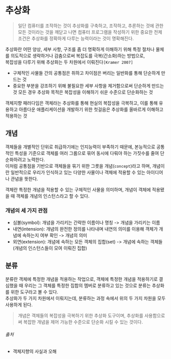 # 추상화

> 일단 컴퓨터를 조작하는 것이 추상화를 구축하고, 조작하고, 추론하는 것에 관한 모든 것이라는 것을 깨닫고 나면 컴퓨터 프로그램을 작성하기 위한 중요한 전제 조건은 추상화를 정확하게 다루는 능력이라는 것이 명확해진다.

추상화란 어떤 양상, 세부 사항, 구조를 좀 더 명확하게 이해하기 위해 특정 절차나 물체를 의도적으로 생략하거나 감춤으로써 복잡도를 극복(간소화)하는 방법으로,    
복잡성을 다루기 위해 추상화는 두 차원에서 이뤄진다`[Kramer 2007]`

- 구체적인 사물들 간의 공통점은 취하고 차이점은 버리는 일반화를 통해 단순하게 만드는 것
- 중요한 부분을 강조하기 위해 불필요한 세부 사항을 제거함으로써 단순하게 만드는 것 모든 경우 추상화 목적은 복잡성을 이해하기 쉬운 수준으로 단순화하는 것

객체지향 패러다임은 객체라는 추상화를 통해 현실의 복잡성을 극복하고, 이를 통해 유용하고 아름다운 애플리케이션을 개발하기 위한 첫걸음은 추상화를 올바르게 이해하고 적용하는 것

## 개념

객체들을 개별적인 단위로 취급하기에는 인지능력이 부족하기 때문에, 본능적으로 공통적인 특성을 기준으로 객체를 여러 그룹으로 묶어 동시에 다뤄야 하는 가짓수를 줄여 단순화하려고 노력한다.  
이처럼 공통점을 기반으로 객체들을 묶기 위한 그릇을 개념(`concept`)라고 하며, 개념이란 일반적으로 우리가 인식하고 있는 다양한 사물이나 객체에 적용할 수 있는 아이디어나 관념을 뜻한다.

객체란 특정한 개념을 적용할 수 있는 구체적인 사물을 의미하며, 개념이 객체에 적용됐을 때 객체를 개념의 인스턴스라고 할 수 있다.

### 개념의 세 가지 관점

- 심볼(symbol): 개념을 가리키는 간략한 이름이나 명칭 -> 개념을 가리키는 이름
- 내연(intension): 개념의 완전한 정의를 나타내며 내연의 의미를 이용해 객체가 개념에 속하는지 여부 확인 -> 개념의 의미
- 외연(extension): 개념에 속하는 모든 객체의 집합(set) -> 개념에 속하는 객체들(개념의 인스턴스들이 모여 이뤄진 집합)

## 분류

분류란 객체에 특정한 개념을 적용하는 작업으로, 객체에 특정한 개념을 적용하기로 결심했을 때 우리는 그 객체를 특정한 집합의 멤버로 분류하고 있는 것으로 분류는 추상화를 위한 도구라고 볼 수 있다.  
추상화가 두 가지 차원에서 이뤄지는데, 분류하는 과정 속에서 위의 두 가지 차원을 모두 사용하게 된다.

> 개념은 객체들의 복잡성을 극복하기 위한 추상화 도구이며, 추상화를 사용함으로써 복잡한 개념을 제어 가능한 수준으로 단순화 시킬 수 있는 것이다.

###### 출처

- 객체지향의 사실과 오해